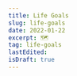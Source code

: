 ```yaml
---
title: Life Goals
slug: life-goals
date: 2022-01-22
excerpt: 🗺
tag: life-goals
lastEdited:
isDraft: true
---
```


